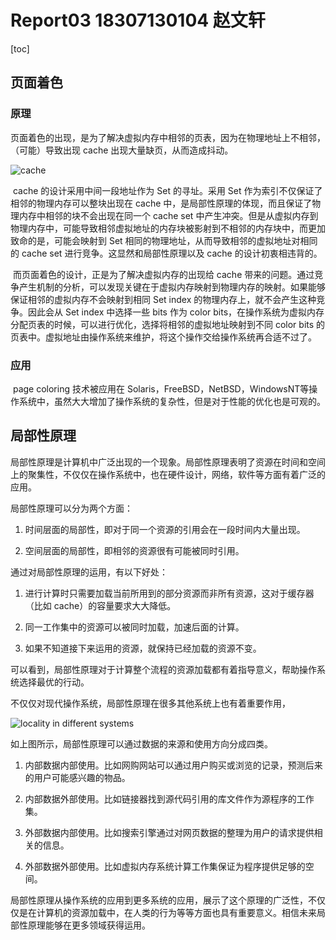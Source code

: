 # Report03 18307130104 赵文轩

[toc]

## 页面着色

### 原理

​	页面着色的出现，是为了解决虚拟内存中相邻的页表，因为在物理地址上不相邻，（可能）导致出现 cache 出现大量缺页，从而造成抖动。

![cache](Report03_18307130104_%E8%B5%B5%E6%96%87%E8%BD%A9.assets/qvsns.jpg)

​	cache 的设计采用中间一段地址作为 Set 的寻址。采用 Set 作为索引不仅保证了相邻的物理内存可以整块出现在 cache 中，是局部性原理的体现，而且保证了物理内存中相邻的块不会出现在同一个 cache set 中产生冲突。但是从虚拟内存到物理内存中，可能导致相邻虚拟地址的内存块被影射到不相邻的内存块中，而更加致命的是，可能会映射到 Set 相同的物理地址，从而导致相邻的虚拟地址对相同的 cache set 进行竞争。这显然和局部性原理以及 cache 的设计初衷相违背的。

​	而页面着色的设计，正是为了解决虚拟内存的出现给 cache 带来的问题。通过竞争产生机制的分析，可以发现关键在于虚拟内存映射到物理内存的映射。如果能够保证相邻的虚拟内存不会映射到相同 Set index 的物理内存上，就不会产生这种竞争。因此会从 Set index 中选择一些 bits 作为 color bits，在操作系统为虚拟内存分配页表的时候，可以进行优化，选择将相邻的虚拟地址映射到不同 color bits 的页表中。虚拟地址由操作系统来维护，将这个操作交给操作系统再合适不过了。

### 应用

​	page coloring 技术被应用在 Solaris，FreeBSD，NetBSD，WindowsNT等操作系统中，虽然大大增加了操作系统的复杂性，但是对于性能的优化也是可观的。

## 局部性原理

​	局部性原理是计算机中广泛出现的一个现象。局部性原理表明了资源在时间和空间上的聚集性，不仅仅在操作系统中，也在硬件设计，网络，软件等方面有着广泛的应用。

局部性原理可以分为两个方面：

1.  时间层面的局部性，即对于同一个资源的引用会在一段时间内大量出现。

2.  空间层面的局部性，即相邻的资源很有可能被同时引用。

通过对局部性原理的运用，有以下好处：

1. 进行计算时只需要加载当前所用到的部分资源而非所有资源，这对于缓存器（比如 cache）的容量要求大大降低。

2. 同一工作集中的资源可以被同时加载，加速后面的计算。

3. 如果不知道接下来运用的资源，就保持已经加载的资源不变。

可以看到，局部性原理对于计算整个流程的资源加载都有着指导意义，帮助操作系统选择最优的行动。

不仅仅对现代操作系统，局部性原理在很多其他系统上也有着重要作用，

![locality in different systems](Report03_18307130104_%E8%B5%B5%E6%96%87%E8%BD%A9.assets/image-20201106102646269.png)

如上图所示，局部性原理可以通过数据的来源和使用方向分成四类。

1.  内部数据内部使用。比如网购网站可以通过用户购买或浏览的记录，预测后来的用户可能感兴趣的物品。

2.  内部数据外部使用。比如链接器找到源代码引用的库文件作为源程序的工作集。

3.  外部数据内部使用。比如搜索引擎通过对网页数据的整理为用户的请求提供相关的信息。

4.  外部数据外部使用。比如虚拟内存系统计算工作集保证为程序提供足够的空间。

局部性原理从操作系统的应用到更多系统的应用，展示了这个原理的广泛性，不仅仅是在计算机的资源加载中，在人类的行为等等方面也具有重要意义。相信未来局部性原理能够在更多领域获得运用。
